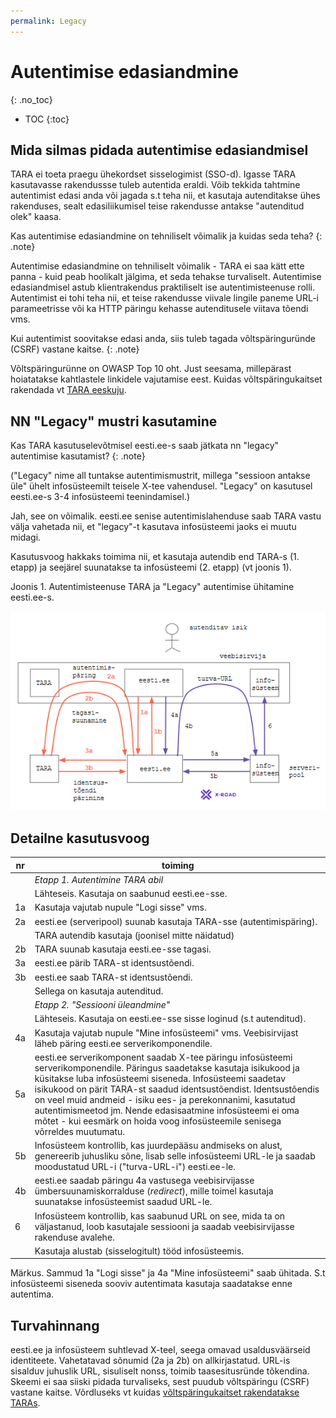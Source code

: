 ```yaml
---
permalink: Legacy
---
```


# Autentimise edasiandmine
{: .no_toc}

- TOC
{:toc}

## Mida silmas pidada autentimise edasiandmisel

TARA ei toeta praegu ühekordset sisselogimist (SSO-d). Igasse TARA kasutavasse rakendussse tuleb autentida eraldi. Võib tekkida tahtmine autentimist edasi anda või jagada s.t teha nii, et kasutaja autenditakse ühes rakenduses, sealt edasiliikumisel teise rakendusse antakse "autenditud olek" kaasa. 

Kas autentimise edasiandmine on tehniliselt võimalik ja kuidas seda teha?
{: .note}

Autentimise edasiandmine on tehniliselt võimalik - TARA ei saa kätt ette panna - kuid peab hoolikalt jälgima, et seda tehakse turvaliselt. Autentimise edasiandmisel astub klientrakendus praktiliselt ise autentimisteenuse rolli. Autentimist ei tohi teha nii, et teise rakendusse viivale lingile paneme URL-i parameetrisse või ka HTTP päringu kehasse autenditusele viitava tõendi vms.

Kui autentimist soovitakse edasi anda, siis tuleb tagada võltspäringuründe (CSRF) vastane kaitse.
{: .note}

Võltspäringurünne on OWASP Top 10 oht. Just seesama, millepärast hoiatatakse kahtlastele linkidele vajutamise eest. Kuidas võltspäringukaitset rakendada vt [TARA eeskuju]( https://e-gov.github.io/TARA-Doku/TehnilineKirjeldus#52-v%C3%B5ltsp%C3%A4ringur%C3%BCnde-vastane-kaitse).

## NN "Legacy" mustri kasutamine

Kas TARA kasutuselevõtmisel eesti.ee-s saab jätkata nn "legacy" autentimise kasutamist?
{: .note}

("Legacy" nime all tuntakse autentimismustrit, millega "sessioon antakse üle" ühelt infosüsteemilt teisele X-tee vahendusel. "Legacy" on kasutusel eesti.ee-s 3-4 infosüsteemi teenindamisel.) 

Jah, see on võimalik. eesti.ee senise autentimislahenduse saab TARA vastu välja vahetada nii, et "legacy"-t kasutava infosüsteemi jaoks ei muutu midagi.

Kasutusvoog hakkaks toimima nii, et kasutaja autendib end TARA-s (1. etapp) ja seejärel suunatakse ta infosüsteemi (2. etapp) (vt joonis 1). 

Joonis 1. Autentimisteenuse TARA ja "Legacy" autentimise ühitamine eesti.ee-s.

<img src='img/LEGACY.PNG' width='700'>

## Detailne kasutusvoog

 nr | toiming
----|---------
    | _Etapp 1. Autentimine TARA abil_
    | Lähteseis. Kasutaja on saabunud eesti.ee-sse.
1a  | Kasutaja vajutab nupule "Logi sisse" vms.
2a  | eesti.ee (serveripool) suunab kasutaja TARA-sse (autentimispäring).
    | TARA autendib kasutaja (joonisel mitte näidatud)
2b  | TARA suunab kasutaja eesti.ee-sse tagasi.
3a  | eesti.ee pärib TARA-st identsustõendi.
3b  | eesti.ee saab TARA-st identsustõendi.
    | Sellega on kasutaja autenditud.
    | _Etapp 2. "Sessiooni üleandmine"_
    | Lähteseis. Kasutaja on eesti.ee-sse sisse loginud (s.t autenditud).
4a  | Kasutaja vajutab nupule "Mine infosüsteemi" vms. Veebisirvijast läheb päring eesti.ee serverikomponendile.
5a  | eesti.ee serverikomponent saadab X-tee päringu infosüsteemi serverikomponendile. Päringus saadetakse kasutaja isikukood ja küsitakse luba infosüsteemi siseneda. Infosüsteemi saadetav isikukood on pärit TARA-st saadud identsustõendist. Identsustõendis on veel muid andmeid - isiku ees- ja perekonnanimi, kasutatud autentimismeetod jm. Nende edasisaatmine infosüsteemi ei oma mõtet - kui eesmärk on hoida voog infosüsteemile senisega võrreldes muutumatu.
5b  | Infosüsteem kontrollib, kas juurdepääsu andmiseks on alust, genereerib juhusliku sõne, lisab selle infosüsteemi URL-le ja saadab moodustatud URL-i ("turva-URL-i") eesti.ee-le.
4b  | eesti.ee saadab päringu 4a vastusega veebisirvijasse ümbersuunamiskorralduse (_redirect_), mille toimel kasutaja suunatakse infosüsteemist saadud URL-le.
6   | Infosüsteem kontrollib, kas saabunud URL on see, mida ta on väljastanud, loob kasutajale sessiooni ja saadab veebisirvijasse rakenduse avalehe.
    | Kasutaja alustab (sisselogitult) tööd infosüsteemis.

Märkus. Sammud 1a "Logi sisse" ja 4a "Mine infosüsteemi" saab ühitada. S.t infosüsteemi siseneda sooviv autentimata kasutaja saadatakse enne autentima.

## Turvahinnang

eesti.ee ja infosüsteem suhtlevad X-teel, seega omavad usaldusväärseid identiteete. Vahetatavad sõnumid (2a ja 2b) on allkirjastatud. URL-is sisalduv juhuslik URL, sisuliselt nonss, toimib taasesitusründe tõkendina. Skeemi ei saa siiski pidada turvaliseks, sest puudub võltspäringu (CSRF) vastane kaitse. Võrdluseks vt kuidas [võltspäringukaitset rakendatakse TARAs]( https://e-gov.github.io/TARA-Doku/TehnilineKirjeldus#52-v%C3%B5ltsp%C3%A4ringur%C3%BCnde-vastane-kaitse).